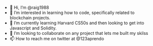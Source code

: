 - 👋 Hi, I’m @raig1988
- 👀 I’m interested in learning how to code, specifically related to blockchain projects.
- 🌱 I’m currently learning Harvard CS50s and then looking to get into Javascript and Solidity.
- 💞️ I’m looking to collaborate on any project that lets me built my skilss
- 📫 How to reach me on twitter at @123aprendo

<!---
raig1988/raig1988 is a ✨ special ✨ repository because its `README.md` (this file) appears on your GitHub profile.
You can click the Preview link to take a look at your changes.
--->
